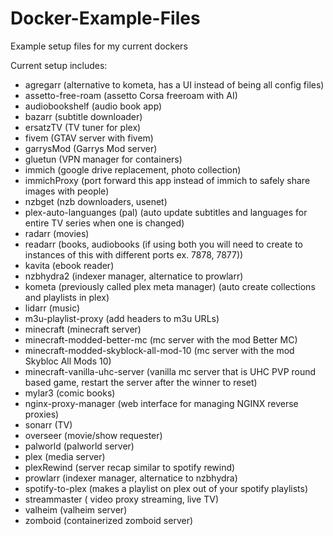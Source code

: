 # Docker-Example-Files
Example setup files for my current dockers


Current setup includes:

- agregarr (alternative to kometa, has a UI instead of being all config files)
- assetto-free-roam (assetto Corsa freeroam with AI)
- audiobookshelf (audio book app)
- bazarr (subtitle downloader)
- ersatzTV (TV tuner for plex)
- fivem (GTAV server with fivem)
- garrysMod (Garrys Mod server)
- gluetun (VPN manager for containers)
- immich (google drive replacement, photo collection)
- immichProxy (port forward this app instead of immich to safely share images with people)
- nzbget (nzb downloaders, usenet)
- plex-auto-languanges (pal) (auto update subtitles and languages for entire TV series when one is changed)
- radarr (movies)
- readarr (books, audiobooks (if using both you will need to create to instances of this with different ports ex. 7878, 7877))
- kavita (ebook reader)
- nzbhydra2 (indexer manager, alternatice to prowlarr)
- kometa (previously called plex meta manager) (auto create collections and playlists in plex)
- lidarr (music)
- m3u-playlist-proxy (add headers to m3u URLs)
- minecraft (minecraft server)
- minecraft-modded-better-mc (mc server with the mod Better MC)
- minecraft-modded-skyblock-all-mod-10 (mc server with the mod Skybloc All Mods 10)
- minecraft-vanilla-uhc-server (vanilla mc server that is UHC PVP round based game, restart the server after the winner to reset)
- mylar3 (comic books)
- nginx-proxy-manager (web interface for managing NGINX reverse proxies)
- sonarr (TV)
- overseer (movie/show requester)
- palworld (palworld server)
- plex (media server)
- plexRewind (server recap similar to spotify rewind)
- prowlarr (indexer manager, alternatice to nzbhydra)
- spotify-to-plex (makes a playlist on plex out of your spotify playlists)
- streammaster ( video proxy streaming, live TV)
- valheim (valheim server)
- zomboid (containerized zomboid server)
